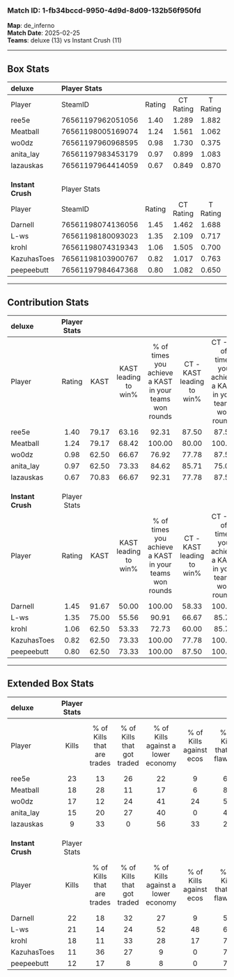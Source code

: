 ### Match ID: 1-fb34bccd-9950-4d9d-8d09-132b56f950fd  
**Map**: de_inferno  
**Match Date**: 2025-02-25  
**Teams**: deluxe (13) vs Instant Crush (11)  

---  

## Box Stats  

| **deluxe**        | Player Stats      |        |           |          |       |       |       |         |        |      |     |
| :- | :- | :-: | :-: | :-: | :-: | :-: | :-: | :-: | :-: | :-: | :-: |
| Player            | SteamID           | Rating | CT Rating | T Rating | KAST  |  ADR  | Kills | Assists | Deaths | K/D  | HS% |
| ree5e             | 76561197962051056 |  1.40  |   1.289   |  1.882   | 79.17 | 111.2 |  23   |    6    |   20   | 1.15 | 52  |
| Meatball          | 76561198005169074 |  1.24  |   1.561   |  1.062   | 79.17 | 70.8  |  18   |    4    |   13   | 1.38 | 50  |
| wo0dz             | 76561197960968595 |  0.98  |   1.730   |  0.375   | 62.50 | 61.8  |  17   |    3    |   16   | 1.06 | 58  |
| anita_lay         | 76561197983453179 |  0.97  |   0.899   |  1.083   | 62.50 | 82.3  |  15   |    6    |   17   | 0.88 | 20  |
| lazauskas         | 76561197964414059 |  0.67  |   0.849   |  0.870   | 70.83 | 46.8  |   9   |    5    |   18   | 0.50 | 44  |
|                   |                   |        |           |          |       |       |       |         |        |      |     |
|                   |                   |        |           |          |       |       |       |         |        |      |     |
|                   |                   |        |           |          |       |       |       |         |        |      |     |
| **Instant Crush** | Player Stats      |        |           |          |       |       |       |         |        |      |     |
| Player            | SteamID           | Rating | CT Rating | T Rating | KAST  |  ADR  | Kills | Assists | Deaths | K/D  | HS% |
| Darnell           | 76561198074136056 |  1.45  |   1.462   |  1.688   | 91.67 | 88.3  |  22   |    6    |   17   | 1.29 | 45  |
| L-ws              | 76561198180093023 |  1.35  |   2.109   |  0.717   | 75.00 | 92.2  |  21   |   10    |   16   | 1.31 | 47  |
| krohl             | 76561198074319343 |  1.06  |   1.505   |  0.700   | 62.50 | 84.6  |  18   |    5    |   18   | 1.00 | 61  |
| KazuhasToes       | 76561198103900767 |  0.82  |   1.017   |  0.763   | 62.50 | 67.4  |  11   |   11    |   16   | 0.69 | 36  |
| peepeebutt        | 76561197984647368 |  0.80  |   1.082   |  0.650   | 62.50 | 48.5  |  12   |    6    |   15   | 0.80 | 33  |
---  

## Contribution Stats  

| **deluxe**        | Player Stats |       |                      |                                                        |                           |                                                             |                          |                                                            |
| :- | :-: | :-: | :-: | :-: | :-: | :-: | :-: | :-: |
| Player            |    Rating    | KAST  | KAST leading to win% | % of times you achieve a KAST in your teams won rounds | CT - KAST leading to win% | CT - % of times you achieve a KAST in your teams won rounds | T - KAST leading to win% | T - % of times you achieve a KAST in your teams won rounds |
| ree5e             |     1.40     | 79.17 |        63.16         |                         92.31                          |           87.50           |                            87.50                            |          45.45           |                           100.00                           |
| Meatball          |     1.24     | 79.17 |        68.42         |                         100.00                         |           80.00           |                           100.00                            |          55.56           |                           100.00                           |
| wo0dz             |     0.98     | 62.50 |        66.67         |                         76.92                          |           77.78           |                            87.50                            |          50.00           |                           60.00                            |
| anita_lay         |     0.97     | 62.50 |        73.33         |                         84.62                          |           85.71           |                            75.00                            |          62.50           |                           100.00                           |
| lazauskas         |     0.67     | 70.83 |        66.67         |                         92.31                          |           77.78           |                            87.50                            |          55.56           |                           100.00                           |
|                   |              |       |                      |                                                        |                           |                                                             |                          |                                                            |
|                   |              |       |                      |                                                        |                           |                                                             |                          |                                                            |
|                   |              |       |                      |                                                        |                           |                                                             |                          |                                                            |
| **Instant Crush** | Player Stats |       |                      |                                                        |                           |                                                             |                          |                                                            |
| Player            |    Rating    | KAST  | KAST leading to win% | % of times you achieve a KAST in your teams won rounds | CT - KAST leading to win% | CT - % of times you achieve a KAST in your teams won rounds | T - KAST leading to win% | T - % of times you achieve a KAST in your teams won rounds |
| Darnell           |     1.45     | 91.67 |        50.00         |                         100.00                         |           58.33           |                           100.00                            |          40.00           |                           100.00                           |
| L-ws              |     1.35     | 75.00 |        55.56         |                         90.91                          |           66.67           |                            85.71                            |          44.44           |                           100.00                           |
| krohl             |     1.06     | 62.50 |        53.33         |                         72.73                          |           60.00           |                            85.71                            |          40.00           |                           50.00                            |
| KazuhasToes       |     0.82     | 62.50 |        73.33         |                         100.00                         |           77.78           |                           100.00                            |          66.67           |                           100.00                           |
| peepeebutt        |     0.80     | 62.50 |        73.33         |                         100.00                         |           87.50           |                           100.00                            |          57.14           |                           100.00                           |
---  

## Extended Box Stats  

| **deluxe**        | Player Stats |                            |                            |                                    |                         |                              |                                 |        |                             |                                     |                          |                               |                            |
| :- | :-: | :-: | :-: | :-: | :-: | :-: | :-: | :-: | :-: | :-: | :-: | :-: | :-: |
| Player            |    Kills     | % of Kills that are trades | % of Kills that got traded | % of Kills against a lower economy | % of Kills against ecos | % of Kills that are flawless | % of Kills that are close duels | Deaths | % of Deaths that get traded | % of Deaths against a lower economy | % of Deaths against ecos | % of Deaths that are flawless | % of Deaths that are close |
| ree5e             |      23      |             13             |             26             |                 22                 |            9            |              61              |                9                |   20   |             40              |                 20                  |            10            |              55               |             5              |
| Meatball          |      18      |             28             |             11             |                 17                 |            6            |              83              |                6                |   13   |             23              |                 23                  |            8             |              77               |             0              |
| wo0dz             |      17      |             12             |             24             |                 41                 |           24            |              53              |               12                |   16   |             19              |                 25                  |            6             |              81               |             0              |
| anita_lay         |      15      |             20             |             27             |                 40                 |            0            |              47              |                7                |   17   |              6              |                 29                  |            12            |              53               |             24             |
| lazauskas         |      9       |             33             |             0              |                 56                 |           33            |              22              |                0                |   18   |             39              |                 17                  |            6             |              72               |             0              |
|                   |              |                            |                            |                                    |                         |                              |                                 |        |                             |                                     |                          |                               |                            |
|                   |              |                            |                            |                                    |                         |                              |                                 |        |                             |                                     |                          |                               |                            |
|                   |              |                            |                            |                                    |                         |                              |                                 |        |                             |                                     |                          |                               |                            |
| **Instant Crush** | Player Stats |                            |                            |                                    |                         |                              |                                 |        |                             |                                     |                          |                               |                            |
| Player            |    Kills     | % of Kills that are trades | % of Kills that got traded | % of Kills against a lower economy | % of Kills against ecos | % of Kills that are flawless | % of Kills that are close duels | Deaths | % of Deaths that get traded | % of Deaths against a lower economy | % of Deaths against ecos | % of Deaths that are flawless | % of Deaths that are close |
| Darnell           |      22      |             18             |             32             |                 27                 |            9            |              50              |                5                |   17   |             29              |                  0                  |            0             |              71               |             12             |
| L-ws              |      21      |             14             |             24             |                 52                 |           48            |              67              |               14                |   16   |             19              |                 13                  |            6             |              50               |             0              |
| krohl             |      18      |             11             |             33             |                 28                 |           17            |              78              |                6                |   18   |             11              |                 11                  |            6             |              67               |             6              |
| KazuhasToes       |      11      |             36             |             27             |                 9                  |            0            |              73              |                0                |   16   |             19              |                 13                  |            13            |              44               |             0              |
| peepeebutt        |      12      |             17             |             8              |                 8                  |            0            |              75              |                0                |   15   |             20              |                  0                  |            0             |              53               |             20             |
